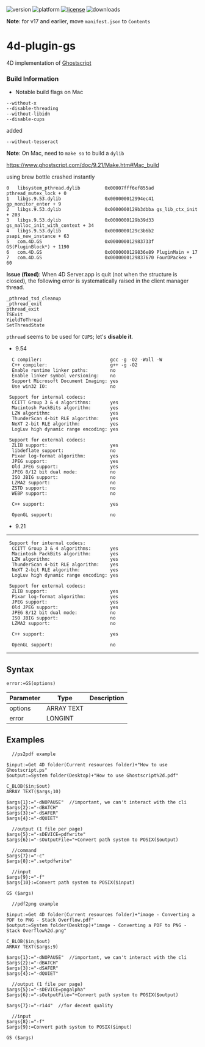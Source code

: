 ![version](https://img.shields.io/badge/version-18%2B-EB8E5F)
![platform](https://img.shields.io/static/v1?label=platform&message=mac-intel%20|%20mac-arm%20|%20win-64&color=blue)
[![license](https://img.shields.io/github/license/miyako/4d-plugin-gs)](LICENSE)
![downloads](https://img.shields.io/github/downloads/miyako/4d-plugin-gs/total)

**Note**: for v17 and earlier, move `manifest.json` to `Contents`

# 4d-plugin-gs
4D implementation of [Ghostscript](https://www.ghostscript.com)

### Build Information

* Notable build flags on Mac

```
--without-x 
--disable-threading 
--without-libidn
--disable-cups
```

added

```
--without-tesseract
```

**Note**: On Mac, need to ``make so`` to build a ``dylib``

https://www.ghostscript.com/doc/9.21/Make.htm#Mac_build

using brew bottle crashed instantly

```
0   libsystem_pthread.dylib       	0x00007fff6ef855ad pthread_mutex_lock + 0
1   libgs.9.53.dylib              	0x000000012994ec41 gp_monitor_enter + 9
2   libgs.9.53.dylib              	0x0000000129b3dbba gs_lib_ctx_init + 203
3   libgs.9.53.dylib              	0x0000000129b39d33 gs_malloc_init_with_context + 34
4   libgs.9.53.dylib              	0x0000000129c3b6b2 psapi_new_instance + 63
5   com.4D.GS                     	0x000000012983733f GS(PluginBlock*) + 1190
6   com.4D.GS                     	0x0000000129836e89 PluginMain + 17
7   com.4D.GS                     	0x0000000129837670 FourDPackex + 60
```

**Issue (fixed)**: When 4D Server.app is quit (not when the structure is closed), the following error is systematically raised in the client manager thread.

```
_pthread_tsd_cleanup
_pthread_exit
pthread_exit
TSExit
YieldToThread
SetThreadState
```

``pthread`` seems to be used for ``CUPS``; let's __disable it__.

* 9.54

```
  C compiler:                         gcc -g -O2 -Wall -W
  C++ compiler:                       g++ -g -O2
  Enable runtime linker paths:        no
  Enable linker symbol versioning:    no
  Support Microsoft Document Imaging: yes
  Use win32 IO:                       no

 Support for internal codecs:
  CCITT Group 3 & 4 algorithms:       yes
  Macintosh PackBits algorithm:       yes
  LZW algorithm:                      yes
  ThunderScan 4-bit RLE algorithm:    yes
  NeXT 2-bit RLE algorithm:           yes
  LogLuv high dynamic range encoding: yes

 Support for external codecs:
  ZLIB support:                       yes
  libdeflate support:                 no
  Pixar log-format algorithm:         yes
  JPEG support:                       yes
  Old JPEG support:                   yes
  JPEG 8/12 bit dual mode:            no
  ISO JBIG support:                   no
  LZMA2 support:                      no
  ZSTD support:                       no
  WEBP support:                       no

  C++ support:                        yes

  OpenGL support:                     no
```

* 9.21

---

```
 Support for internal codecs:
  CCITT Group 3 & 4 algorithms:       yes
  Macintosh PackBits algorithm:       yes
  LZW algorithm:                      yes
  ThunderScan 4-bit RLE algorithm:    yes
  NeXT 2-bit RLE algorithm:           yes
  LogLuv high dynamic range encoding: yes

 Support for external codecs:
  ZLIB support:                       yes
  Pixar log-format algorithm:         yes
  JPEG support:                       yes
  Old JPEG support:                   yes
  JPEG 8/12 bit dual mode:            no
  ISO JBIG support:                   no
  LZMA2 support:                      no

  C++ support:                        yes

  OpenGL support:                     no
```

---

## Syntax

```
error:=GS(options)
```

Parameter|Type|Description
------------|------------|----
options|ARRAY TEXT|
error|LONGINT|

## Examples

```
  //ps2pdf example

$input:=Get 4D folder(Current resources folder)+"How to use Ghostscript.ps"
$output:=System folder(Desktop)+"How to use Ghostscript%2d.pdf"

C_BLOB($in;$out)
ARRAY TEXT($args;10)

$args{1}:="-dNOPAUSE"  //important, we can't interact with the cli
$args{2}:="-dBATCH"
$args{3}:="-dSAFER"
$args{4}:="-dQUIET"

  //output (1 file per page)
$args{5}:="-sDEVICE=pdfwrite"
$args{6}:="-sOutputFile="+Convert path system to POSIX($output)

  //command
$args{7}:="-c"
$args{8}:=".setpdfwrite"

  //input
$args{9}:="-f"
$args{10}:=Convert path system to POSIX($input)

GS ($args)
```

```
  //pdf2png example

$input:=Get 4D folder(Current resources folder)+"image - Converting a PDF to PNG - Stack Overflow.pdf"
$output:=System folder(Desktop)+"image - Converting a PDF to PNG - Stack Overflow%2d.png"

C_BLOB($in;$out)
ARRAY TEXT($args;9)

$args{1}:="-dNOPAUSE"  //important, we can't interact with the cli
$args{2}:="-dBATCH"
$args{3}:="-dSAFER"
$args{4}:="-dQUIET"

  //output (1 file per page)
$args{5}:="-sDEVICE=pngalpha"
$args{6}:="-sOutputFile="+Convert path system to POSIX($output)

$args{7}:="-r144"  //for decent quality

  //input
$args{8}:="-f"
$args{9}:=Convert path system to POSIX($input)

GS ($args)
```
